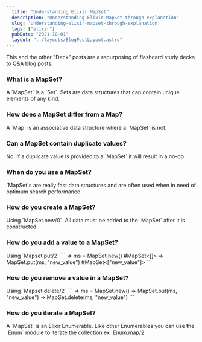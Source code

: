 ```yaml
---
  title: "Understanding Elixir MapSet"
  description: "Understanding Elixir MapSet through explanation"
  slug: 'understanding-elixir-mapset-through-explanation'
  tags: ["elixir"]
  pubDate: "2021-10-01"
  layout: "../layouts/BlogPostLayout.astro"
---
```


This and the other "Deck" posts are a repurposing of flashcard study decks to Q&A blog posts. 

<h3>What is a MapSet?</h3>
A `MapSet` is a `Set`. Sets are data structures that can contain unique elements of any kind.

<h3>How does a MapSet differ from a Map?</h3>
A `Map` is an associative data structure where a `MapSet` is not.

<h3>Can a MapSet contain duplicate values?</h3>
No. If a duplicate value is provided to a `MapSet` it will result in a no-op.

<h3>When do you use a MapSet?</h3>
`MapSet`s are really fast data structures and are often used when in need of optimum search performance.

<h3>How do you create a MapSet?</h3>
Using `MapSet.new/0`. All data must be added to the `MapSet` after it is constructed.

<h3>How do you add a value to a MapSet?</h3>
Using `Mapset.put/2`
``` 
=> ms = MapSet.new() #MapSet<[]> 
=> MapSet.put(ms, "new_value") 
#MapSet<["new_value"]> 
```


<h3>How do you remove a value in a MapSet?</h3>
Using `Mapset.delete/2`
```
=> ms = MapSet.new() 
=> MapSet.put(ms, "new_value") 
=> MapSet.delete(ms, "new_value") 
```

<h3>How do you iterate a MapSet?</h3>
A `MapSet` is an Elixir Enumerable. Like other Enumerables you can use the `Enum` module to iterate the collection ex `Enum.map/2`

